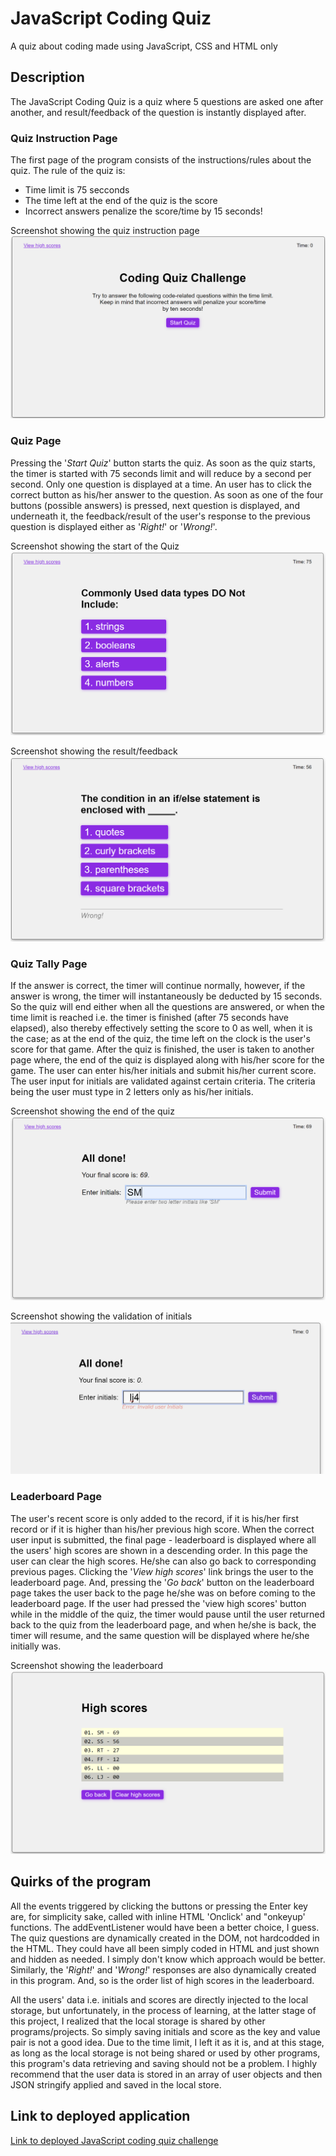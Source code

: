 # JavaScript Coding Quiz
A quiz about coding made using JavaScript, CSS and HTML only

## Description
The JavaScript Coding Quiz is a quiz where 5 questions are asked one after another, and result/feedback of the question is instantly displayed after. 

### Quiz Instruction Page
The first page of the program consists of the instructions/rules about the quiz. The rule of the quiz is:
* Time limit is 75 secconds
* The time left at the end of the quiz is the score
* Incorrect answers penalize the score/time by 15 seconds!
  
Screenshot showing the quiz instruction page
![image](./assets/image/instruction-page.png)

### Quiz Page
Pressing the '*Start Quiz*' button starts the quiz. As soon as the quiz starts, the timer is started with 75 seconds limit and will reduce by a second per second.
Only one question is displayed at a time. An user has to click the correct button as his/her answer to the question. As soon as one of the four buttons (possible answers) is pressed, next question is displayed, and underneath it, the feedback/result of the user's response to the previous question is displayed either as '*Right!*' or '*Wrong!*'.

 Screenshot showing the start of the Quiz
![image](./assets/image/quiz-start-page.png)

Screenshot showing the result/feedback
![image](./assets/image/quiz-result.png)

### Quiz Tally Page
If the answer is correct, the timer will continue normally, however, if the answer is wrong, the timer will instantaneously be deducted by 15 seconds. So the quiz will end either when all the questions are answered, or when the time limit is reached i.e. the timer is finished (after 75 seconds have elapsed), also thereby effectively setting the score to 0 as well, when it is the case; as at the end of the quiz, the time left on the clock is the user's score for that game. After the quiz is finished, the user is taken to another page where, the end of the quiz is displayed along with his/her score for the game. The user can enter his/her initials and submit his/her current score. The user input for initials are validated against certain criteria. The criteria being the user must type in 2 letters only as his/her initials.

Screenshot showing the end of the quiz
![image](./assets/image/tally-page.png)

Screenshot showing the validation of initials
![image](./assets/image/initials-validation.png)

### Leaderboard Page
The user's recent score is only added to the record, if it is his/her first record or if it is higher than his/her previous high score. When the correct user input is submitted, the final page - leaderboard is displayed where all the users' high scores are shown in a descending order. In this page the user can clear the high scores. He/she can also go back to corresponding previous pages. Clicking the '*View high scores*' link brings the user to the leaderboard page. And, pressing the '*Go back*' button on the leaderboard page takes the user back to the page he/she was on before coming to the leaderboard page. If the user had pressed the 'view high scores' button while in the middle of the quiz, the timer would pause until the user returned back to the quiz from the leaderboard page, and when he/she is back, the timer will resume, and the same question will be displayed where he/she initially was.

Screenshot showing the leaderboard
![image](./assets/image/leaderboard-page.png)

## Quirks of the program
All the events triggered by clicking the buttons or pressing the Enter key are, for simplicity sake, called with inline HTML 'Onclick' and "onkeyup' functions. The addEventListener would have been a better choice, I guess. The quiz questions are dynamically created in the DOM, not hardcodded in the HTML. They could have all been simply coded in HTML and just shown and hidden as needed. I simply don't know which approach would be better. Similarly, the '*Right!*' and '*Wrong!*' responses are also dynamically created in this program. And, so is the order list of high scores in the leaderboard.

All the users' data i.e. initials and scores are directly injected to the local storage, but unfortunately, in the process of learning, at the latter stage of this project, I realized that the local storage is shared by other programs/projects. So simply saving initials and score as the key and value pair is not a good idea. Due to the time limit, I left it as it is, and at this stage, as long as the local storage is not being shared or used by other programs, this program's data retrieving and saving should not be a problem. I highly recommend that the user data is stored in an array of user objects and then JSON stringify applied and saved in the local store. 

## Link to deployed application
[Link to deployed JavaScript coding quiz challenge](https://simplesuyash.github.io/js-quiz/)


